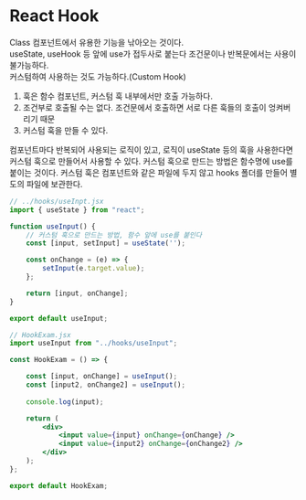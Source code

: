 # React Hook

Class 컴포넌트에서 유용한 기능을 낚아오는 것이다.  
useState, useHook 등  앞에 use가 접두사로 붙는다 
조건문이나 반복문에서는 사용이 불가능하다.  
커스텀하여 사용하는 것도 가능하다.(Custom Hook)  

1. 훅은 함수 컴포넌트, 커스텀 훅 내부에서만 호출 가능하다.
2. 조건부로 호출될 수는 없다.
    조건문에서 호출하면 서로 다른 훅들의 호출이 엉켜버리기 때문
3. 커스텀 훅을 만들 수 있다.

컴포넌트마다 반복되어 사용되는 로직이 있고, 로직이 useState 등의 훅을 사용한다면 커스텀 훅으로 만들어서 사용할 수 있다. 
커스텀 훅으로 만드는 방법은 함수명에 use를 붙이는 것이다. 
커스텀 훅은 컴포넌트와 같은 파일에 두지 않고 hooks 폴더를 만들어 별도의 파일에 보관한다. 



```jsx
// ../hooks/useInpt.jsx
import { useState } from "react";

function useInput() {
    // 커스텀 훅으로 만드는 방법, 함수 앞에 use를 붙인다
    const [input, setInput] = useState('');

    const onChange = (e) => {
        setInput(e.target.value);
    };

    return [input, onChange];
}

export default useInput;
```

```jsx
// HookExam.jsx
import useInput from "../hooks/useInput";

const HookExam = () => {

    const [input, onChange] = useInput();
    const [input2, onChange2] = useInput();
    
    console.log(input);

    return (
        <div>
            <input value={input} onChange={onChange} />
            <input value={input2} onChange={onChange2} />
        </div>
    );
};

export default HookExam;
```